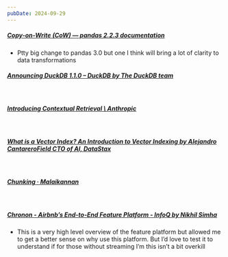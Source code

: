 ```yaml
---
pubDate: 2024-09-29
---
```


##### [Copy-on-Write (CoW) — pandas 2.2.3 documentation](https://pandas.pydata.org/pandas-docs/stable/user_guide/copy_on_write.html)
  
- Ptty big change to pandas 3.0 but one I think will bring a lot of clarity to data transformations

##### [Announcing DuckDB 1.1.0 – DuckDB by The DuckDB team](https://duckdb.org/2024/09/09/announcing-duckdb-110)

<br>
  
##### [Introducing Contextual Retrieval \ Anthropic](https://www.anthropic.com/news/contextual-retrieval)

<br>
  
##### [What is a Vector Index? An Introduction to Vector Indexing by Alejandro CantareroField CTO of AI, DataStax](https://www.datastax.com/guides/what-is-a-vector-index)

<br>
  
##### [Chunking · Malaikannan](https://malaikannan.github.io/2024/08/05/Chunking/)

<br>
  
##### [Chronon - Airbnb’s End-to-End Feature Platform - InfoQ by Nikhil Simha](https://www.infoq.com/presentations/chronon/)
  
- This is a very high level overview of the feature platform but allowed me to get a better sense on why use this platform. But I’d love to test it to understand if for those without streaming I’m this isn’t a bit overkill
